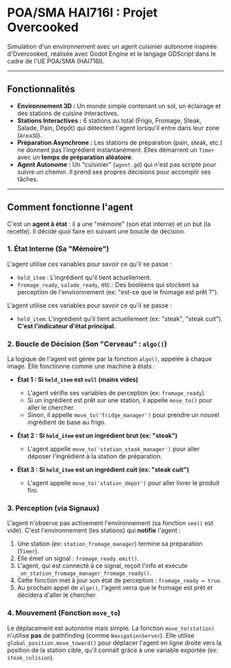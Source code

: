 # POA/SMA HAI716I : Projet Overcooked

Simulation d'un environnement avec un agent cuisinier autonome inspirée d'Overcooked, réalisée avec Godot Engine et le langage GDScript dans le cadre de l'UE POA/SMA (HAI716I).

---

## Fonctionnalités

* **Environnement 3D :** Un monde simple contenant un sol, un éclairage et des stations de cuisine interactives.
* **Stations Interactives :** 6 stations au total (Frigo, Fromage, Steak, Salade, Pain, Dépôt) qui détectent l'agent lorsqu'il entre dans leur zone (`Area3D`).
* **Préparation Asynchrone :** Les stations de préparation (pain, steak, etc.) ne donnent pas l'ingrédient instantanément. Elles démarrent un `Timer` avec un **temps de préparation aléatoire**.
* **Agent Autonome :** Un "cuisinier" (`agent.gd`) qui n'est pas scripté pour suivre un chemin. Il prend ses propres décisions pour accomplir ses tâches.
  
---

## Comment fonctionne l'agent

C'est un **agent à état** : il a une "mémoire" (son état interne) et un but (la recette). Il décide quoi faire en suivant une boucle de décision.

### 1. État Interne (Sa "Mémoire")

L'agent utilise ces variables pour savoir ce qu'il se passe :
* `held_item` : L'ingrédient qu'il tient actuellement.
* `fromage_ready`, `salade_ready`, etc.: Des booléens qui stockent sa perception de l'environnement (ex: "est-ce que le fromage est prêt ?").

L'agent utilise ces variables pour savoir ce qu'il se passe :
* `held_item`: L'ingrédient qu'il tient actuellement (ex: "steak", "steak cuit"). **C'est l'indicateur d'état principal.**


### 2. Boucle de Décision (Son "Cerveau" : `algo()`)

La logique de l'agent est gérée par la fonction `algo()`, appelée à chaque image. Elle fonctionne comme une machine à états :

* **État 1 : Si `held_item` est `null` (mains vides)** 
    * L'agent vérifie ses variables de perception (ex: `fromage_ready`).
    * Si un ingrédient est prêt sur une station, il appelle `move_to()` pour aller le chercher.
    * Sinon, il appelle `move_to('fridge_manager')` pour prendre un nouvel ingrédient de base au frigo.

* **État 2 : Si `held_item` est un ingrédient brut (ex: "steak")** 
    * L'agent appelle `move_to('station_steak_manager')` pour aller déposer l'ingrédient à la station de préparation.

* **État 3 : Si `held_item` est un ingrédient cuit (ex: "steak cuit")**
    * L'agent appelle `move_to('station_depot')` pour aller livrer le produit fini.
 
### 3. Perception (via Signaux)

L'agent n'observe pas activement l'environnement (sa fonction `see()` est vide). C'est l'environnement (les stations) qui **notifie** l'agent :

1.  Une station (ex: `station_fromage_manager`) termine sa préparation (`Timer`).
2.  Elle émet un signal : `fromage_ready.emit()`.
3.  L'agent, qui est connecté à ce signal, reçoit l'info et exécute `_on_station_fromage_manager_fromage_ready()`.
4.  Cette fonction met à jour son état de perception : `fromage_ready = true`.
5.  Au prochain appel de `algo()`, l'agent verra que le fromage est prêt et décidera d'aller le chercher.

### 4. Mouvement (Fonction `move_to`)

Le déplacement est autonome mais simple. La fonction `move_to(station)` n'utilise **pas** de pathfinding (comme `NavigationServer`).
Elle utilise `global_position.move_toward()` pour déplacer l'agent en ligne droite vers la position de la station cible, qu'il connaît grâce à une variable exportée (ex: `steak_colision`).

